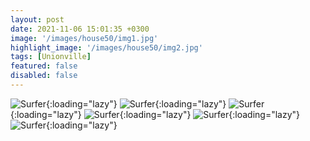 ```yaml
---
layout: post
date: 2021-11-06 15:01:35 +0300
image: '/images/house50/img1.jpg'
highlight_image: '/images/house50/img2.jpg'
tags: [Unionville]
featured: false
disabled: false
---
```


![Surfer]({{site.baseurl}}/images/house50/img3.jpg){:loading="lazy"}
![Surfer]({{site.baseurl}}/images/house50/img4.jpg){:loading="lazy"}
![Surfer]({{site.baseurl}}/images/house50/img5.jpg){:loading="lazy"}
![Surfer]({{site.baseurl}}/images/house50/img6.jpg){:loading="lazy"}
![Surfer]({{site.baseurl}}/images/house50/img7.jpg){:loading="lazy"}
![Surfer]({{site.baseurl}}/images/house50/img8.jpg){:loading="lazy"} 